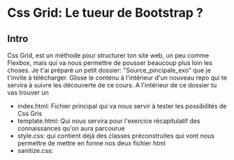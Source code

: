 <h1>Css Grid: Le tueur de Bootstrap ? </h1>
<h2>Intro</h2>
Css Grid, est un méthode pour structurer ton site web, un peu comme Flexbox, mais qui va nous permettre de pousser beaucoup plus loin les choses.
Je t'ai préparé un petit dossier: "Source_pincipale_exo" que je t'invite à télécharger. Glisse le contenu à l'intérieur d'un nouveau repo qui te servira à suivre les découverte de ce cours.
A l'intérieur de ce dossier tu vas trouver un 
<ul>
<li>index.html: Fichier principal qui va nous servir à tester les possibilités de Css Gris</li>
<li>template.html: Qui nous servira pour l'exercice récapitulatif des connaissances qu'on aura parcourue</i>
<li>style.css: qui contient déjà des classes préconstruites qui vont nous permettre de mettre en forme nos deux fichier html</li>
<li>sanitize.css:</li>
</ul>

